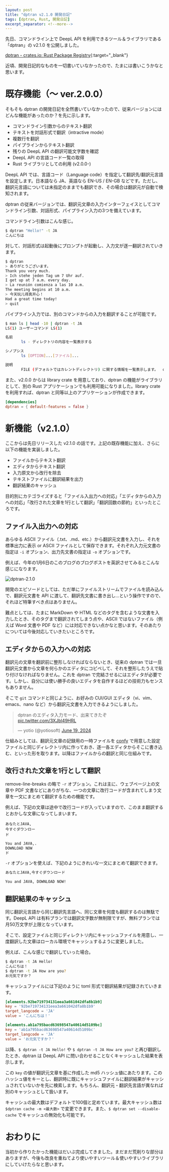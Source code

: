 ```yaml
---
layout: post
title: "dptran v2.1.0 開発日記"
tags: [dptran, Rust, 開発日記]
excerpt_separator: <!--more-->
---
```


先日、コマンドライン上で DeepL API を利用できるツール＆ライブラリである「dptran」の v2.1.0 を公開しました。

[dptran - crates.io: Rust Package Registry](https://crates.io/crates/dptran/2.1.0){:target="_blank"}

近頃、開発日記的なものを一切書いていなかったので、たまには書いこうかなと思います。

<!--more-->

# 既存機能（〜 ver.2.0.0）

そもそも dptran の開発日記を全然書いていなかったので、従来バージョンにはどんな機能があったのか？を先に示します。

- コマンドライン引数からのテキスト翻訳
- テキストを対話形式で翻訳（intractive mode）
- 複数行を翻訳
- パイプラインからテキスト翻訳
- 残りの DeepL API の翻訳可能文字数を確認
- DeepL API の言語コード一覧の取得
- Rust ライブラリとしての利用 (v2.0.0-)

DeepL API では、言語コード（Language code）を指定して翻訳先/翻訳元言語を設定します。日本語なら JA、英語なら EN-US / EN-GB などです。ただし、翻訳元言語については未指定のままでも翻訳でき、その場合は翻訳元が自動で検知されます。

dptran の従来バージョンでは、翻訳元文章の入力インターフェイスとしてコマンドライン引数、対話形式、パイプライン入力の3つを備えています。

コマンドライン引数はこんな感じ。

```bash
$ dptran "Hello!" -t JA
こんにちは
```

対して、対話形式は起動後にプロンプトが起動し、入力文が逐一翻訳されていきます。

```bash
$ dptran
> ありがとうございます。
Thank you very much.
> Ich stehe jeden Tag um 7 Uhr auf.
I get up at 7 a.m. every day.
> La reunión comienza a las 10 a.m.
The meeting begins at 10 a.m.
> 今天玩儿得真开心！
Had a great time today!
> quit
```

パイプライン入力では、別のコマンドからの入力を翻訳することが可能です。

```bash
$ man ls | head -10 | dptran -t JA
LS(1) ユーザーコマンド LS(1)

名前
       ls - ディレクトリの内容を一覧表示する

シノプシス
       ls [OPTION]...[ファイル]...

説明
       FILE (デフォルトではカレントディレクトリ) に関する情報を一覧表示します。  cftuvSUX のいずれでもない場合は、エントリをアルファベット順に並べ替えます。
```



また、v2.0.0 からは library crate を用意しており、dptran の機能がライブラリとして、別の Rust アプリケーションでも利用可能になりました。library crate を利用すれば、dptran と同等以上のアプリケーションが作成できます。

```toml
[dependencies]
dptran = { default-features = false }
```

# 新機能（v2.1.0）

ここからは先日リリースした v2.1.0 の話です。上記の既存機能に加え、さらに以下の機能を実装しました。

- ファイルからテキスト翻訳
- エディタからテキスト翻訳
- 入力原文から改行を除去
- テキストファイルに翻訳結果を出力
- 翻訳結果のキャッシュ

目的別にカテゴライズすると「ファイル入出力への対応」「エディタからの入力への対応」「改行された文章を1行として翻訳」「翻訳回数の節約」といったところです。

## ファイル入出力への対応

あらゆる ASCII ファイル（.txt、.md、etc.）から翻訳元文書を入力し、それを標準出力に表示 or ASCII ファイルとして保存できます。それぞれ入力元文書の指定は ``-i`` オプション、出力先文書の指定は ``-o`` オプションです。

例えば、今年の1月6日のこのブログのブログポストを英訳させてみるとこんな感じになります。

![dptran-2.1.0](../../../assets/img/post/2024-07-21-dptran/dptran-2.1.0.webp)

開発のエピソードとしては、ただ単にファイルストリームでファイルを読み込んで、翻訳元文書を API に渡して、翻訳先文書に書き出し…という操作ですので、それほど特筆すべき点はありません。

難点としては、たまに MarkDown や HTML などのタグを含むような文書を入力したとき、そのタグまで翻訳されてしまう点や、ASCII ではないファイル（例えば Word 文書や PDF など）には対応できない点かなと思います。そのあたりについては今後対応していきたいところです。

## エディタからの入力への対応

翻訳元の文章を翻訳前に整形しなければならないとき、従来の dptran では一旦翻訳元文書から文章を何らかのエディタにコピペして、それを整形したうえで貼り付けなければなりません。これを dptran で完結させるにはエディタが必要です。しかし、自分には使い勝手の良いエディタを自作するほどの技術力もセンスもありません。

そこで ``git`` コマンドと同じように、お好みの CUI/GUI エディタ（vi、vim、emacs、nano など）から翻訳元文書を入力できるようにしました。

<blockquote class="twitter-tweet" data-media-max-width="720"><p lang="ja" dir="ltr">dptran のエディタ入力モード、出来てきたぞ <a href="https://t.co/3XJbl49HRL">pic.twitter.com/3XJbl49HRL</a></p>&mdash; yotio (@yotiosoft) <a href="https://twitter.com/yotiosoft/status/1803476550215672041?ref_src=twsrc%5Etfw">June 19, 2024</a></blockquote> <script async src="https://platform.twitter.com/widgets.js" charset="utf-8"></script>

仕組みとしては、翻訳元文章の記録用の一時ファイルを [confy](https://blog.yotiosoft.com/2022/11/14/Rust%E3%81%AE%E8%A8%AD%E5%AE%9A%E3%83%95%E3%82%A1%E3%82%A4%E3%83%AB%E7%AE%A1%E7%90%86%E3%82%AF%E3%83%AC%E3%83%BC%E3%83%88-confy.html) で用意した設定ファイルと同じディレクトリ内に作っておき、逐一各エディタからそこに書き込む、といった形を取ります。以降はファイルからの翻訳と同じ仕組みです。

## 改行された文章を1行として翻訳

remove-line-breaks の略で ``-r`` オプション。これは主に、ウェブページ上の文章や PDF 文書などにありがちな、一つの文章に改行コードが含まれてしまう文章を一文にまとめて翻訳するための機能です。

例えば、下記の文章は途中で改行コードが入っていますので、このまま翻訳するとおかしな文章になってしまいます。

```
あなたとJAVA,
今すぐダウンロー
ド
```

```bash
You and JAVA,.
DOWNLOAD NOW
ド
```

``-r`` オプションを使えば、下記のようにきれいな一文にまとめて翻訳できます。

```bash
あなたとJAVA,今すぐダウンロード
```

```bash
You and JAVA, DOWNLOAD NOW!
```

## 翻訳結果のキャッシュ

同じ翻訳元言語から同じ翻訳先言語へ、同じ文章を何度も翻訳するのは無駄です。DeepL API は有料プランでは翻訳文字数が無制限ですが、無料プランでは月50万文字が上限となっています。

そこで、設定ファイルと同じディレクトリ内にキャッシュファイルを用意し、一度翻訳した文章はローカル環境でキャッシュするように変更しました。



例えば、こんな感じで翻訳していった場合。

```bash
$ dptran -t JA Hello!    
こんにちは！
$ dptran -t JA How are you?
お元気ですか？
```

キャッシュファイルには下記のように toml 形式で翻訳結果が記録されていきます。

```toml
[elements.92be719734131eea3a661042dfa8b1b9]
key = '92be719734131eea3a661042dfa8b1b9'
target_langcode = 'JA'
value = 'こんにちは！'

[elements.ab1a795bacd63698547a40614d5109bc]
key = 'ab1a795bacd63698547a40614d5109bc'
target_langcode = 'JA'
value = 'お元気ですか？'
```

以降、``$ dptran -t JA Hello!`` や ``$ dptran -t JA How are you?`` と再び翻訳したとき、dptran は DeepL API に問い合わせることなくキャッシュした結果を表示します。

この ``key`` の値が翻訳元文章を基に作成した md5 ハッシュ値にあたります。このハッシュ値をキーとし、翻訳時に既にキャッシュファイルに翻訳結果がキャッシュされていないかを先に検索します。もちろん、翻訳元・翻訳先言語が異なれば別のキャッシュとして扱います。

キャッシュの最大数はデフォルトで100個と定めています。最大キャッシュ数は ``$dptran cache -m <最大数>`` で変更できます。また、``$ dptran set --disable-cache`` でキャッシュの無効化も可能です。

# おわりに

当初から作りたかった機能はだいぶ完成してきました。まだまだ荒削りな部分はありますが、今後も改良を重ねてより使いやすいツール＆使いやすいライブラリにしていけたらなと思います。
